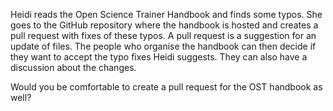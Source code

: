 Heidi reads the Open Science Trainer Handbook and finds some typos. She goes to the GitHub repository where the handbook is hosted and creates a pull request with fixes of these typos. A pull request is a suggestion for an update of files. The people who organise the handbook can then decide if they want to accept the typo fixes Heidi suggests. They can also have a discussion about the changes.

Would you be comfortable to create a pull request for the OST handbook as well?
